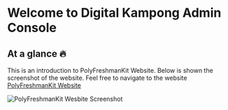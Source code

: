 # Welcome to Digital Kampong Admin Console

## At a glance 🔥
This is an introduction to PolyFreshmanKit Website. 
Below is shown the screenshot of the website. Feel free to navigate to the website [PolyFreshmanKit Website](https://polyfreshmankit.surge.sh)

![PolyFreshmanKit Wesbite Screenshot](https://res.cloudinary.com/jeremycte/image/upload/v1622572794/polyfreshmankit_screenshotWebsite_hppsce.png)
